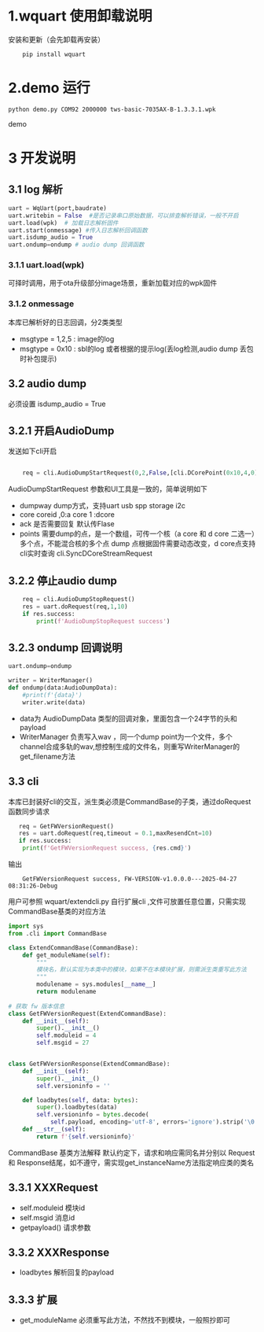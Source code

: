 # 1.wquart 使用卸载说明
安装和更新（会先卸载再安装）
``` shell
    pip install wquart
```
 
# 2.demo 运行
``` shell
python demo.py COM92 2000000 tws-basic-7035AX-B-1.3.3.1.wpk

``` 
demo 
# 3 开发说明

## 3.1 log 解析
``` python
uart = WqUart(port,baudrate)
uart.writebin = False  #是否记录串口原始数据，可以排查解析错误，一般不开启
uart.load(wpk)  # 加载日志解析固件
uart.start(onmessage) #传入日志解析回调函数
uart.isdump_audio = True 
uart.ondump=ondump # audio dump 回调函数
```
### 3.1.1  uart.load(wpk) 
可择时调用，用于ota升级部分image场景，重新加载对应的wpk固件
### 3.1.2 onmessage
本库已解析好的日志回调，分2类类型
* msgtype = 1,2,5 : image的log
* msgtype = 0x10 : sbl的log 或者根据的提示log(丢log检测,audio dump 丢包时补包提示)
## 3.2 audio dump 
必须设置 isdump_audio = True  
## 3.2.1 开启AudioDump
发送如下cli开启
``` python 

    req = cli.AudioDumpStartRequest(0,2,False,[cli.DCorePoint(0x10,4,0)])
```
AudioDumpStartRequest 参数和UI工具是一致的，简单说明如下
* dumpway  dump方式，支持uart usb spp storage i2c
* core  coreid  ,0:a core 1 :dcore
* ack  是否需要回复 默认传Flase
* points 需要dump的点，是一个数组，可传一个核（a core 和 d core 二选一）多个点，不能混合核的多个点
dump 点根据固件需要动态改变，d core点支持cli实时查询 cli.SyncDCoreStreamRequest

## 3.2.2 停止audio dump 
``` python 
    req = cli.AudioDumpStopRequest()
    res = uart.doRequest(req,1,10)
    if res.success:
        print(f'AudioDumpStopRequest success')
```
## 3.2.3 ondump 回调说明

``` python
uart.ondump=ondump

writer = WriterManager()
def ondump(data:AudioDumpData):
    #print(f'{data}')
    writer.write(data)
```
* data为 AudioDumpData 类型的回调对象，里面包含一个24字节的头和payload
* WriterManager 负责写入wav ，同一个dump point为一个文件，多个channel合成多轨的wav,想控制生成的文件名，则重写WriterManager的get_filename方法
## 3.3 cli 
本库已封装好cli的交互，派生类必须是CommandBase的子类，通过doRequest函数同步请求
``` python
   req = GetFWVersionRequest()
   res = uart.doRequest(req,timeout = 0.1,maxResendCnt=10)
   if res.success:
    print(f'GetFWVersionRequest success, {res.cmd}')

```
输出
``` shell
    GetFWVersionRequest success, FW-VERSION-v1.0.0.0---2025-04-27 08:31:26-Debug
```
用户可参照 wquart/extendcli.py 自行扩展cli ,文件可放置任意位置，只需实现CommandBase基类的对应方法

``` python
import sys
from .cli import CommandBase

class ExtendCommandBase(CommandBase):
    def get_moduleName(self):
        """
        模块名，默认实现为本类中的模块，如果不在本模块扩展，则需派生类重写此方法
        """
        modulename = sys.modules[__name__]
        return modulename       
 
# 获取 fw 版本信息
class GetFWVersionRequest(ExtendCommandBase):
    def __init__(self):
        super().__init__()
        self.moduleid = 4
        self.msgid = 27


class GetFWVersionResponse(ExtendCommandBase):
    def __init__(self):
        super().__init__()
        self.versioninfo = ''

    def loadbytes(self, data: bytes):
        super().loadbytes(data)
        self.versioninfo = bytes.decode(
            self.payload, encoding='utf-8', errors='ignore').strip('\0')
    def __str__(self):
        return f'{self.versioninfo}'
```
CommandBase 基类方法解释
默认约定下，请求和响应需同名并分别以 Request 和 Response结尾，如不遵守，需实现get_instanceName方法指定响应类的类名

## 3.3.1 XXXRequest
* self.moduleid 模块id
* self.msgid 消息id
* getpayload() 请求参数
## 3.3.2 XXXResponse
* loadbytes 解析回复的payload
## 3.3.3 扩展
* get_moduleName 必须重写此方法，不然找不到模块，一般照抄即可